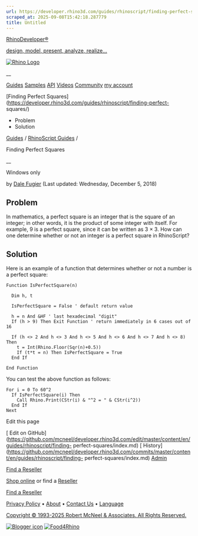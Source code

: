 ```yaml
---
url: https://developer.rhino3d.com/guides/rhinoscript/finding-perfect-squares/
scraped_at: 2025-09-08T15:42:18.287779
title: Untitled
---
```


[RhinoDeveloper®](/)

[design, model, present, analyze, realize...](/)

[![Rhino Logo](https://developer.rhino3d.com/images/rhinodevlogo.png)](/)

__

[Guides](https://developer.rhino3d.com/guides)
[Samples](https://developer.rhino3d.com/samples)
[API](https://developer.rhino3d.com/api)
[Videos](https://developer.rhino3d.com/videos)
[Community](https://discourse.mcneel.com/c/rhino-developer) [my account
](https://www.rhino3d.com/my-account/ "Manage your account, licenses, and
teams")

[Finding Perfect
Squares](https://developer.rhino3d.com/guides/rhinoscript/finding-perfect-
squares/)

  * Problem
  * Solution

[Guides](https://developer.rhino3d.com/en/guides/) / [RhinoScript
Guides](https://developer.rhino3d.com/en/guides/rhinoscript/) /

Finding Perfect Squares

__

Windows only

by [Dale Fugier](https://discourse.mcneel.com/u/dale/) (Last updated:
Wednesday, December 5, 2018)

## Problem

In mathematics, a perfect square is an integer that is the square of an
integer; in other words, it is the product of some integer with itself. For
example, 9 is a perfect square, since it can be written as 3 × 3. How can one
determine whether or not an integer is a perfect square in RhinoScript?

## Solution

Here is an example of a function that determines whether or not a number is a
perfect square:

    
    
    Function IsPerfectSquare(n)
    
      Dim h, t
    
      IsPerfectSquare = False ' default return value
    
      h = n And &HF ' last hexadecimal "digit"
      If (h > 9) Then Exit Function ' return immediately in 6 cases out of 16
    
      If (h <> 2 And h <> 3 And h <> 5 And h <> 6 And h <> 7 And h <> 8) Then
        t = Int(Rhino.Floor(Sqr(n)+0.5))
        If (t*t = n) Then IsPerfectSquare = True
      End If
    
    End Function
    

You can test the above function as follows:

    
    
    For i = 0 To 60^2
      If IsPerfectSquare(i) Then
        Call Rhino.Print(CStr(i) & "^2 = " & CStr(i^2))
      End If
    Next
    

Edit this page

[ Edit on
GitHub](https://github.com/mcneel/developer.rhino3d.com/edit/master/content/en/guides/rhinoscript/finding-
perfect-squares/index.md) [
History](https://github.com/mcneel/developer.rhino3d.com/commits/master/content/en/guides/rhinoscript/finding-
perfect-squares/index.md) [ Admin](https://developer.rhino3d.com/admin)

[Find a Reseller](https://www.rhino3d.com/sales)

[Shop online](https://www.rhino3d.com/store) or find a
[Reseller](https://www.rhino3d.com/sales)

[Find a Reseller](https://www.rhino3d.com/sales)

[Privacy Policy](https://www.rhino3d.com/privacy) •
[About](https://www.rhino3d.com/mcneel/about) • [Contact
Us](https://www.rhino3d.com/mcneel/contact) • [
Language](https://www.rhino3d.com/language "Change to a different region or
language")

[Copyright © 1993-2025 Robert McNeel & Associates. All Rights
Reserved.](https://www.rhino3d.com/mcneel/about)

[](https://www.facebook.com/McNeelRhinoceros/)
[](https://twitter.com/bobmcneel) [](https://www.linkedin.com/groups/75313/)
[](https://www.youtube.com/user/RhinoGuide/videos) [](https://vimeo.com/rhino)
[![Blogger
icon](https://developer.rhino3d.com/images/blogger.svg)](http://blog.rhino3d.com/)
[![Food4Rhino](https://developer.rhino3d.com/images/f4r_icon_01.svg)](https://www.food4rhino.com)

